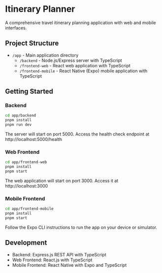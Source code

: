 # Itinerary Planner

A comprehensive travel itinerary planning application with web and mobile interfaces.

## Project Structure

- `/app` - Main application directory
  - `/backend` - Node.js/Express server with TypeScript
  - `/frontend-web` - React web application with TypeScript
  - `/frontend-mobile` - React Native (Expo) mobile application with TypeScript

## Getting Started

### Backend

```bash
cd app/backend
pnpm install
pnpm run dev
```

The server will start on port 5000. Access the health check endpoint at http://localhost:5000/health

### Web Frontend

```bash
cd app/frontend-web
pnpm install
pnpm start
```

The web application will start on port 3000. Access it at http://localhost:3000

### Mobile Frontend

```bash
cd app/frontend-mobile
pnpm install
pnpm start
```

Follow the Expo CLI instructions to run the app on your device or simulator.

## Development

- Backend: Express.js REST API with TypeScript
- Web Frontend: React.js with TypeScript
- Mobile Frontend: React Native with Expo and TypeScript
